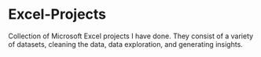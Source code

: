 # Excel-Projects
Collection of Microsoft Excel projects I have done. They consist of a variety of datasets, cleaning the data, data exploration, and generating insights.
